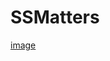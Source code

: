 # SSMatters
[image](https://raw.githubusercontent.com/gavin1970/SSMatters/main/SSMatters/imgs/Screenshot.png)
